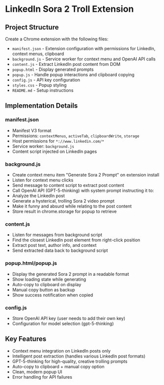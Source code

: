 # LinkedIn Sora 2 Troll Extension

## Project Structure

Create a Chrome extension with the following files:

- `manifest.json` - Extension configuration with permissions for LinkedIn, context menus, clipboard
- `background.js` - Service worker for context menu and OpenAI API calls
- `content.js` - Extract LinkedIn post content from DOM
- `popup.html` - Display generated prompts
- `popup.js` - Handle popup interactions and clipboard copying
- `config.js` - API key configuration
- `styles.css` - Popup styling
- `README.md` - Setup instructions

## Implementation Details

### manifest.json

- Manifest V3 format
- Permissions: `contextMenus`, `activeTab`, `clipboardWrite`, `storage`
- Host permissions for `*://www.linkedin.com/*`
- Service worker: `background.js`
- Content script injected on LinkedIn pages

### background.js

- Create context menu item "Generate Sora 2 Prompt" on extension install
- Listen for context menu clicks
- Send message to content script to extract post content
- Call OpenAI API (GPT-5-thinking) with system prompt instructing it to:
- Analyze the LinkedIn post
- Generate a hysterical, trolling Sora 2 video prompt
- Make it funny and absurd while relating to the post content
- Store result in chrome.storage for popup to retrieve

### content.js

- Listen for messages from background script
- Find the closest LinkedIn post element from right-click position
- Extract post text, author info, and context
- Send extracted data back to background script

### popup.html/popup.js

- Display the generated Sora 2 prompt in a readable format
- Show loading state while generating
- Auto-copy to clipboard on display
- Manual copy button as backup
- Show success notification when copied

### config.js

- Store OpenAI API key (user needs to add their own key)
- Configuration for model selection (gpt-5-thinking)

## Key Features

- Context menu integration on LinkedIn posts only
- Intelligent post extraction (handles various LinkedIn post formats)
- GPT-5-thinking for high-quality, creative trolling prompts
- Auto-copy to clipboard + manual copy option
- Clean, modern popup UI
- Error handling for API failures
